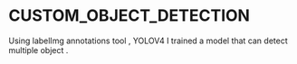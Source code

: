 # CUSTOM_OBJECT_DETECTION
Using labelImg annotations tool , YOLOV4 I trained a model that can detect multiple object .
